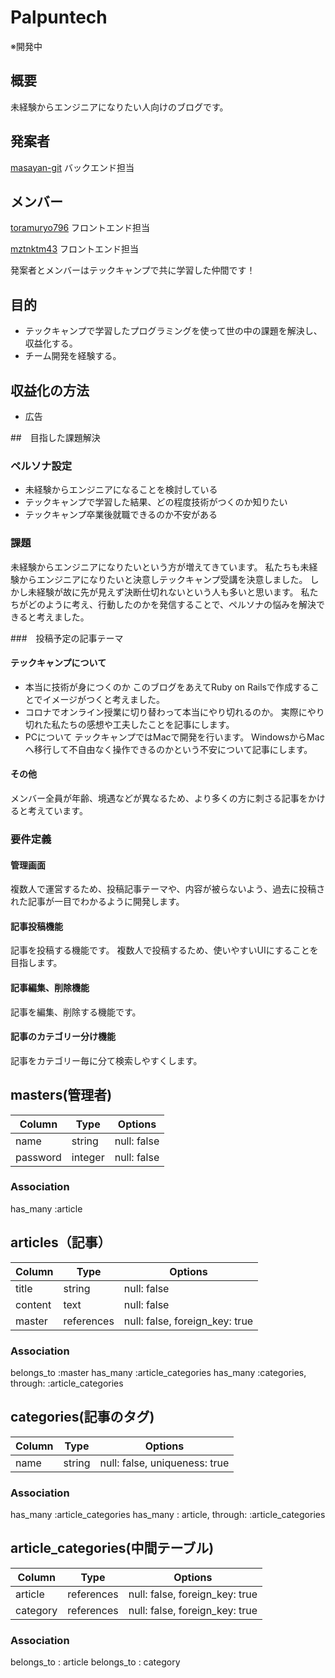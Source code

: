 # Palpuntech
※開発中
## 概要
未経験からエンジニアになりたい人向けのブログです。

## 発案者
[masayan-git](https://github.com/masayan-git/ "masayan-git") バックエンド担当

## メンバー
[toramuryo796](https://github.com/toramuryo796/ "toramuryo796") フロントエンド担当

[mztnktm43](https://github.com/mztnktm43/ "mztnktm43") フロントエンド担当

発案者とメンバーはテックキャンプで共に学習した仲間です！

## 目的
- テックキャンプで学習したプログラミングを使って世の中の課題を解決し、収益化する。
- チーム開発を経験する。
## 収益化の方法
- 広告

##　目指した課題解決
### ペルソナ設定
- 未経験からエンジニアになることを検討している
- テックキャンプで学習した結果、どの程度技術がつくのか知りたい
- テックキャンプ卒業後就職できるのか不安がある

### 課題
未経験からエンジニアになりたいという方が増えてきています。
私たちも未経験からエンジニアになりたいと決意しテックキャンプ受講を決意しました。
しかし未経験が故に先が見えず決断仕切れないという人も多いと思います。
私たちがどのように考え、行動したのかを発信することで、ペルソナの悩みを解決できると考えました。

###　投稿予定の記事テーマ
#### テックキャンプについて
- 本当に技術が身につくのか
このブログをあえてRuby on Railsで作成することでイメージがつくと考えました。
- コロナでオンライン授業に切り替わって本当にやり切れるのか。
実際にやり切れた私たちの感想や工夫したことを記事にします。
- PCについて
テックキャンプではMacで開発を行います。
WindowsからMacへ移行して不自由なく操作できるのかという不安について記事にします。
#### その他
メンバー全員が年齢、境遇などが異なるため、より多くの方に刺さる記事をかけると考えています。

### 要件定義
#### 管理画面
複数人で運営するため、投稿記事テーマや、内容が被らないよう、過去に投稿された記事が一目でわかるように開発します。
#### 記事投稿機能
記事を投稿する機能です。
複数人で投稿するため、使いやすいUIにすることを目指します。
#### 記事編集、削除機能
記事を編集、削除する機能です。
#### 記事のカテゴリー分け機能
記事をカテゴリー毎に分て検索しやすくします。




## masters(管理者)

| Column   |Type    | Options     |
| -------- |------- | ----------- |
| name     |string  | null: false |
| password |integer | null: false |

### Association
has_many :article

## articles（記事）

| Column       | Type        | Options                        |
| ------------ | ----------- | ------------------------------ |
| title        | string      | null: false                    |
| content      | text        | null: false                    |
| master       | references  | null: false, foreign_key: true |

### Association
belongs_to :master
has_many :article_categories
has_many :categories, through: :article_categories

## categories(記事のタグ)

| Column       | Type      | Options                       |
| ------------ | --------- | ----------------------------- |
| name         | string    | null: false, uniqueness: true |

### Association
has_many :article_categories
has_many : article, through: :article_categories

## article_categories(中間テーブル)

| Column   | Type       | Options                        |
| -------- | ---------  | -----------------------------  |
| article  | references | null: false, foreign_key: true |
| category      | references | null: false, foreign_key: true |

### Association
belongs_to : article
belongs_to : category

